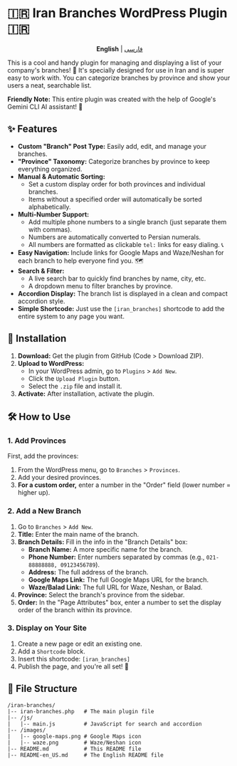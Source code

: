 
# 🇮🇷 Iran Branches WordPress Plugin 🇮🇷

<p align="center">
  <strong>English</strong> | <a href="README.md">فارسی</a>
</p>

This is a cool and handy plugin for managing and displaying a list of your company's branches! 🏢 It's specially designed for use in Iran and is super easy to work with. You can categorize branches by province and show your users a neat, searchable list.

**Friendly Note:** This entire plugin was created with the help of Google's Gemini CLI AI assistant! 🤖

## ✨ Features

*   **Custom "Branch" Post Type:** Easily add, edit, and manage your branches.
*   **"Province" Taxonomy:** Categorize branches by province to keep everything organized.
*   **Manual & Automatic Sorting:**
    *   Set a custom display order for both provinces and individual branches.
    *   Items without a specified order will automatically be sorted alphabetically.
*   **Multi-Number Support:**
    *   Add multiple phone numbers to a single branch (just separate them with commas).
    *   Numbers are automatically converted to Persian numerals.
    *   All numbers are formatted as clickable `tel:` links for easy dialing. 📞
*   **Easy Navigation:** Include links for Google Maps and Waze/Neshan for each branch to help everyone find you. 🗺️
*   **Search & Filter:**
    *   A live search bar to quickly find branches by name, city, etc.
    *   A dropdown menu to filter branches by province.
*   **Accordion Display:** The branch list is displayed in a clean and compact accordion style.
*   **Simple Shortcode:** Just use the `[iran_branches]` shortcode to add the entire system to any page you want.

## 🚀 Installation

1.  **Download:** Get the plugin from GitHub (Code > Download ZIP).
2.  **Upload to WordPress:**
    *   In your WordPress admin, go to `Plugins` > `Add New`.
    *   Click the `Upload Plugin` button.
    *   Select the `.zip` file and install it.
3.  **Activate:** After installation, activate the plugin.

## 🛠️ How to Use

### 1. Add Provinces

First, add the provinces:

1.  From the WordPress menu, go to `Branches` > `Provinces`.
2.  Add your desired provinces.
3.  **For a custom order,** enter a number in the "Order" field (lower number = higher up).

### 2. Add a New Branch

1.  Go to `Branches` > `Add New`.
2.  **Title:** Enter the main name of the branch.
3.  **Branch Details:** Fill in the info in the "Branch Details" box:
    *   **Branch Name:** A more specific name for the branch.
    *   **Phone Number:** Enter numbers separated by commas (e.g., `021-88888888, 09123456789`).
    *   **Address:** The full address of the branch.
    *   **Google Maps Link:** The full Google Maps URL for the branch.
    *   **Waze/Balad Link:** The full URL for Waze, Neshan, or Balad.
4.  **Province:** Select the branch's province from the sidebar.
5.  **Order:** In the "Page Attributes" box, enter a number to set the display order of the branch within its province.

### 3. Display on Your Site

1.  Create a new page or edit an existing one.
2.  Add a `Shortcode` block.
3.  Insert this shortcode: `[iran_branches]`
4.  Publish the page, and you're all set! 🎉

## 📂 File Structure

```
/iran-branches/
|-- iran-branches.php   # The main plugin file
|-- /js/
|   |-- main.js         # JavaScript for search and accordion
|-- /images/
|   |-- google-maps.png # Google Maps icon
|   |-- waze.png        # Waze/Neshan icon
|-- README.md           # This README file
|-- README-en_US.md     # The English README file
```
